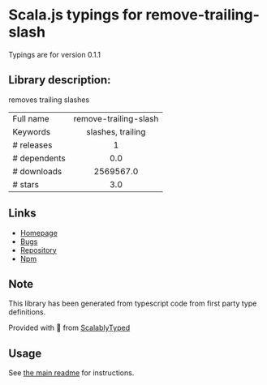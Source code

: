 
# Scala.js typings for remove-trailing-slash

Typings are for version 0.1.1

## Library description:
removes trailing slashes

|                    |                 |
| ------------------ | :-------------: |
| Full name          | remove-trailing-slash |
| Keywords           | slashes, trailing |
| # releases         | 1 |
| # dependents       | 0.0 |
| # downloads        | 2569567.0 |
| # stars            | 3.0 |

## Links
- [Homepage](https://github.com/stephenmathieson/remove-trailing-slash#readme)
- [Bugs](https://github.com/stephenmathieson/remove-trailing-slash/issues)
- [Repository](https://github.com/stephenmathieson/remove-trailing-slash)
- [Npm](https://www.npmjs.com/package/remove-trailing-slash)
    


## Note
This library has been generated from typescript code from first party type definitions.

Provided with :purple_heart: from [ScalablyTyped](https://github.com/oyvindberg/ScalablyTyped)

## Usage
See [the main readme](../../readme.md) for instructions.


